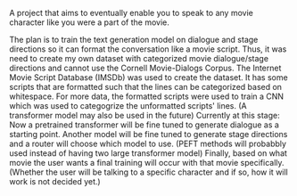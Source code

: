 A project that aims to eventually enable you to speak to any movie character like you were a part of the movie.

The plan is to train the text generation model on dialogue and stage directions so it can format the conversation like a movie script.
Thus, it was need to create my own dataset with categorized movie dialogue/stage directions and cannot use the Cornell Movie-Dialogs Corpus.
The Internet Movie Script Database (IMSDb) was used to create the dataset. It has some scripts that are formatted such that the lines can be categorized based on whitespace.
For more data, the formatted scripts were used to train a CNN which was used to categogrize the unformatted scripts' lines. (A transformer model may also be used in the future)
Currently at this stage: Now a pretrained transformer will be fine tuned to generate dialogue as a starting point.
Another model will be fine tuned to generate stage directions and a router will choose which model to use. (PEFT methods will probabbly used instead of having two large transformer model)
Finally, based on what movie the user wants a final training will occur with that movie specifically. 
(Whether the user will be talking to a specific character and if so, how it will work is not decided yet.)
